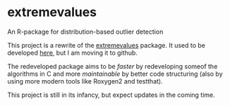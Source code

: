extremevalues
=============

An R-package for distribution-based outlier detection

This project is a rewrite of the [extremevalues](http://cran.r-project.org/web/packages/extremevalues/index.html) 
package. It used to be developed [here](http://code.google.com/p/extremevalues/), but I am moving it to github. 

The redeveloped package aims to be _faster_ by redeveloping someof the algorithms in C and more _maintainable_ by
better code structuring (also by using more modern tools like Roxygen2 and testthat).

This project is still in its infancy, but expect updates in the coming time.
